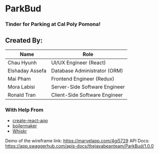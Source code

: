 # ParkBud

### Tinder for Parking at Cal Poly Pomona!

## Created By:
| Name              | Role        |
| ------------------|-------------
| Chau Hyunh        | UI/UX Engineer (React)  
| Elshaday Assefa   | Database Administrator (ORM)       
| Mai Pham          | Frontend Engineer (Redux)    
| Mora Labisi       | Server-Side Software Engineer
| Ronald Tran       | Client-Side Software Engineer


### With Help From
* [create-react-app](https://github.com/facebook/create-react-app)
* [boilermaker](https://github.com/FullstackAcademy/boilermaker)
* [Whiskr](https://github.com/Whiskr/whiskr)

Demo of the wireframe link: https://marvelapp.com/4gi5729
API Docs: https://app.swaggerhub.com/apis-docs/thejavabeanteam/ParkBud/1.0.0
